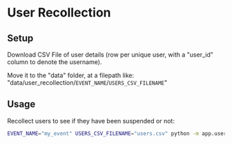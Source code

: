 # User Recollection


## Setup

Download CSV File of user details (row per unique user, with a "user_id" column to denote the username).

Move it to the "data" folder, at a filepath like: "data/user_recollection/`EVENT_NAME`/`USERS_CSV_FILENAME`"


## Usage

Recollect users to see if they have been suspended or not:

```sh
EVENT_NAME="my_event" USERS_CSV_FILENAME="users.csv" python -m app.user_recollection
```
